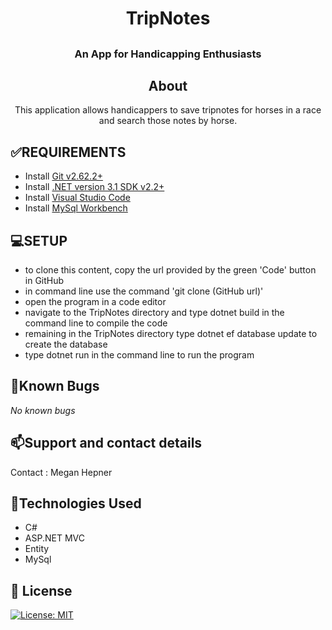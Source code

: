 # <h1 align = "center"> TripNotes

## <h3 align = "center"> An App for Handicapping Enthusiasts

## <h2 align = "center"> About

<p align = "center"> This application allows handicappers to save tripnotes for horses in a race and search those notes by horse.

## **✅REQUIREMENTS**
* Install [Git v2.62.2+](https://git-scm.com/downloads/)
* Install [.NET version 3.1 SDK v2.2+](https://dotnet.microsoft.com/download/dotnet-core/2.2)
* Install [Visual Studio Code](https://code.visualstudio.com/)
* Install [MySql Workbench](https://www.mysql.com/products/workbench/)

## **💻SETUP**
* to clone this content, copy the url provided by the green 'Code' button in GitHub
* in command line use the command 'git clone (GitHub url)'
* open the program in a code editor
* navigate to the TripNotes directory and type dotnet build in the command line to compile the code
* remaining in the TripNotes directory type dotnet ef database update to create the database
* type dotnet run in the command line to run the program


## 🐛Known Bugs

_No known bugs_

## 📫Support and contact details

Contact : Megan Hepner

## 🔧Technologies Used

* C#
* ASP.NET MVC
* Entity
* MySql


## **📘 License**
[![License: MIT](https://img.shields.io/badge/License-MIT-yellow.svg)](https://opensource.org/licenses/MIT)